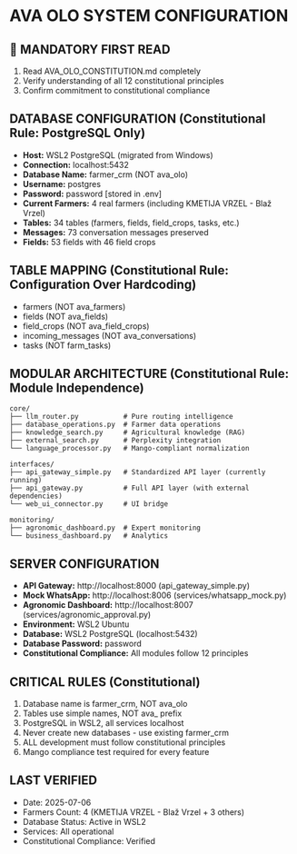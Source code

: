 # AVA OLO SYSTEM CONFIGURATION

## 📜 MANDATORY FIRST READ
1. Read AVA_OLO_CONSTITUTION.md completely
2. Verify understanding of all 12 constitutional principles
3. Confirm commitment to constitutional compliance

## DATABASE CONFIGURATION (Constitutional Rule: PostgreSQL Only)
- **Host:** WSL2 PostgreSQL (migrated from Windows)
- **Connection:** localhost:5432  
- **Database Name:** farmer_crm (NOT ava_olo)
- **Username:** postgres
- **Password:** password [stored in .env]
- **Current Farmers:** 4 real farmers (including KMETIJA VRZEL - Blaž Vrzel)
- **Tables:** 34 tables (farmers, fields, field_crops, tasks, etc.)
- **Messages:** 73 conversation messages preserved
- **Fields:** 53 fields with 46 field crops

## TABLE MAPPING (Constitutional Rule: Configuration Over Hardcoding)
- farmers (NOT ava_farmers)
- fields (NOT ava_fields)
- field_crops (NOT ava_field_crops)  
- incoming_messages (NOT ava_conversations)
- tasks (NOT farm_tasks)

## MODULAR ARCHITECTURE (Constitutional Rule: Module Independence)
```
core/
├── llm_router.py           # Pure routing intelligence
├── database_operations.py  # Farmer data operations
├── knowledge_search.py     # Agricultural knowledge (RAG)
├── external_search.py      # Perplexity integration
└── language_processor.py   # Mango-compliant normalization

interfaces/
├── api_gateway_simple.py   # Standardized API layer (currently running)
├── api_gateway.py          # Full API layer (with external dependencies)
└── web_ui_connector.py     # UI bridge

monitoring/
├── agronomic_dashboard.py  # Expert monitoring
└── business_dashboard.py   # Analytics
```

## SERVER CONFIGURATION
- **API Gateway:** http://localhost:8000 (api_gateway_simple.py)
- **Mock WhatsApp:** http://localhost:8006 (services/whatsapp_mock.py)
- **Agronomic Dashboard:** http://localhost:8007 (services/agronomic_approval.py)
- **Environment:** WSL2 Ubuntu
- **Database:** WSL2 PostgreSQL (localhost:5432)
- **Database Password:** password
- **Constitutional Compliance:** All modules follow 12 principles

## CRITICAL RULES (Constitutional)
1. Database name is farmer_crm, NOT ava_olo
2. Tables use simple names, NOT ava_ prefix
3. PostgreSQL in WSL2, all services localhost
4. Never create new databases - use existing farmer_crm
5. ALL development must follow constitutional principles
6. Mango compliance test required for every feature

## LAST VERIFIED
- Date: 2025-07-06
- Farmers Count: 4 (KMETIJA VRZEL - Blaž Vrzel + 3 others)
- Database Status: Active in WSL2
- Services: All operational
- Constitutional Compliance: Verified